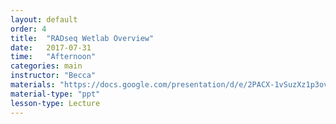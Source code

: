```yaml
---
layout: default
order: 4
title:  "RADseq Wetlab Overview"
date:   2017-07-31
time:   "Afternoon"
categories: main
instructor: "Becca"
materials: "https://docs.google.com/presentation/d/e/2PACX-1vSuzXz1p3ovM2qeZsR_PZwAgv3yFdMia1_G165WgipS_2mZbJr_sPbnptCd7abxQXSmhhHnnK0VJmCR/pub?start=false&loop=false&delayms=60000"
material-type: "ppt"
lesson-type: Lecture
---
```


